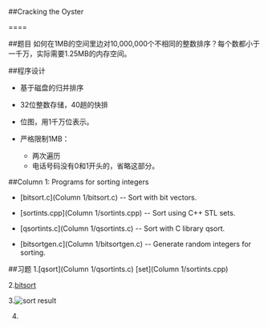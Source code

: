 ##Cracking the Oyster 

====

##题目
  如何在1MB的空间里边对10,000,000个不相同的整数排序？每个数都小于一千万，实际需要1.25MB的内存空间。

##程序设计
* 基于磁盘的归并排序

* 32位整数存储，40趟的快排

* 位图，用1千万位表示。

* 严格限制1MB：
    * 两次遍历
    * 电话号码没有0和1开头的，省略这部分。

##Column 1: Programs for sorting integers 
* [bitsort.c](Column 1/bitsort.c) -- Sort with bit vectors. 

* [sortints.cpp](Column 1/sortints.cpp) -- Sort using C++ STL sets. 

* [qsortints.c](Column 1/qsortints.c) -- Sort with C library qsort. 

* [bitsortgen.c](Column 1/bitsortgen.c) -- Generate random integers for sorting.

##习题
1.[qsort](Column 1/qsortints.c)
  [set](Column 1/sortints.cpp)

2.[bitsort](bitsort.c)

3.![sort result](sort.jpg)

4.
